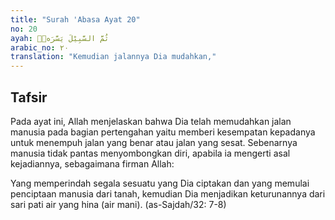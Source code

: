 ```yaml
---
title: "Surah 'Abasa Ayat 20"
no: 20
ayah: ثُمَّ السَّبِيْلَ يَسَّرَهٗۙ
arabic_no: ٢٠
translation: "Kemudian jalannya Dia mudahkan,"
---
```


## Tafsir

Pada ayat ini, Allah menjelaskan bahwa Dia telah memudahkan jalan manusia pada bagian pertengahan yaitu memberi kesempatan kepadanya untuk menempuh jalan yang benar atau jalan yang sesat. Sebenarnya manusia tidak pantas menyombongkan diri, apabila ia mengerti asal kejadiannya, sebagaimana firman Allah:

Yang memperindah segala sesuatu yang Dia ciptakan dan yang memulai penciptaan manusia dari tanah, kemudian Dia menjadikan keturunannya dari sari pati air yang hina (air mani). (as-Sajdah/32: 7-8)